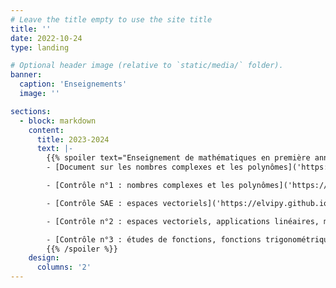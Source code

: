 ```yaml
---
# Leave the title empty to use the site title
title: ''
date: 2022-10-24
type: landing

# Optional header image (relative to `static/media/` folder).
banner:
  caption: 'Enseignements'
  image: ''

sections:
  - block: markdown
    content:
      title: 2023-2024
      text: |-
        {{% spoiler text="Enseignement de mathématiques en première année de BUT Génie Mécanique et Productique à l'Université Claude Bernard Lyon 1." %}}
        - [Document sur les nombres complexes et les polynômes]('https://elvipy.github.io/pierrick-levourch/uploads/2223-docrev.pdf')

        - [Contrôle n°1 : nombres complexes et les polynômes]('https://elvipy.github.io/pierrick-levourch/uploads/2223-controle1.pdf')

        - [Contrôle SAE : espaces vectoriels]('https://elvipy.github.io/pierrick-levourch/uploads/2223-sae.pdf')

        - [Contrôle n°2 : espaces vectoriels, applications linéaires, matrices, déterminants et diagonalisation]('https://elvipy.github.io/pierrick-levourch/uploads/2223-controle2.pdf')

        - [Contrôle n°3 : études de fonctions, fonctions trigonométriques réciproques et développements limités](https://elvipy.github.io/pierrick-levourch/uploads/2223-controle1.pdf)
        {{% /spoiler %}}
    design:
      columns: '2'
---
```

